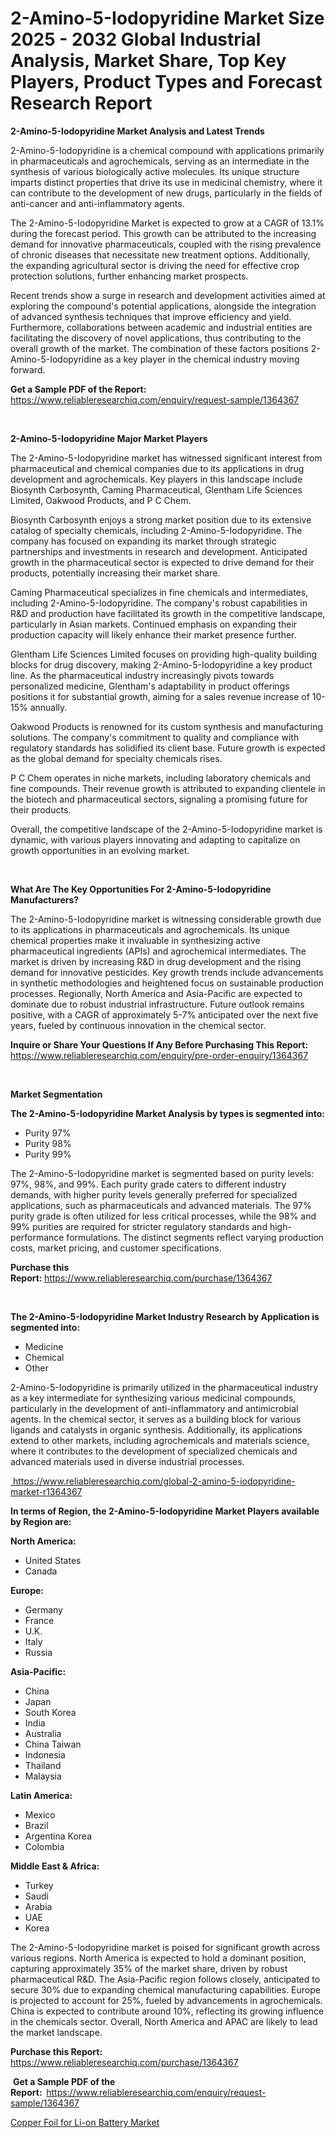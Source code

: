 <p><h1>2-Amino-5-Iodopyridine Market Size 2025 - 2032 Global Industrial Analysis, Market Share, Top Key Players, Product Types and Forecast Research Report</h1></p><p><strong>2-Amino-5-Iodopyridine Market Analysis and Latest Trends</strong></p>
<p><p>2-Amino-5-Iodopyridine is a chemical compound with applications primarily in pharmaceuticals and agrochemicals, serving as an intermediate in the synthesis of various biologically active molecules. Its unique structure imparts distinct properties that drive its use in medicinal chemistry, where it can contribute to the development of new drugs, particularly in the fields of anti-cancer and anti-inflammatory agents.</p><p>The 2-Amino-5-Iodopyridine Market is expected to grow at a CAGR of 13.1% during the forecast period. This growth can be attributed to the increasing demand for innovative pharmaceuticals, coupled with the rising prevalence of chronic diseases that necessitate new treatment options. Additionally, the expanding agricultural sector is driving the need for effective crop protection solutions, further enhancing market prospects.</p><p>Recent trends show a surge in research and development activities aimed at exploring the compound's potential applications, alongside the integration of advanced synthesis techniques that improve efficiency and yield. Furthermore, collaborations between academic and industrial entities are facilitating the discovery of novel applications, thus contributing to the overall growth of the market. The combination of these factors positions 2-Amino-5-Iodopyridine as a key player in the chemical industry moving forward.</p></p>
<p><strong>Get a Sample PDF of the Report:&nbsp;</strong> <a href="https://www.reliableresearchiq.com/enquiry/request-sample/1364367?utm_campaign=2251&utm_medium=2&utm_source=Github&utm_content=ia&utm_term=03022025&utm_id=2-amino-5-iodopyridine">https://www.reliableresearchiq.com/enquiry/request-sample/1364367</a></p>
<p>&nbsp;</p>
<p><strong>2-Amino-5-Iodopyridine Major Market Players</strong></p>
<p><p>The 2-Amino-5-Iodopyridine market has witnessed significant interest from pharmaceutical and chemical companies due to its applications in drug development and agrochemicals. Key players in this landscape include Biosynth Carbosynth, Caming Pharmaceutical, Glentham Life Sciences Limited, Oakwood Products, and P C Chem.</p><p>Biosynth Carbosynth enjoys a strong market position due to its extensive catalog of specialty chemicals, including 2-Amino-5-Iodopyridine. The company has focused on expanding its market through strategic partnerships and investments in research and development. Anticipated growth in the pharmaceutical sector is expected to drive demand for their products, potentially increasing their market share.</p><p>Caming Pharmaceutical specializes in fine chemicals and intermediates, including 2-Amino-5-Iodopyridine. The company's robust capabilities in R&D and production have facilitated its growth in the competitive landscape, particularly in Asian markets. Continued emphasis on expanding their production capacity will likely enhance their market presence further.</p><p>Glentham Life Sciences Limited focuses on providing high-quality building blocks for drug discovery, making 2-Amino-5-Iodopyridine a key product line. As the pharmaceutical industry increasingly pivots towards personalized medicine, Glentham's adaptability in product offerings positions it for substantial growth, aiming for a sales revenue increase of 10-15% annually.</p><p>Oakwood Products is renowned for its custom synthesis and manufacturing solutions. The company's commitment to quality and compliance with regulatory standards has solidified its client base. Future growth is expected as the global demand for specialty chemicals rises.</p><p>P C Chem operates in niche markets, including laboratory chemicals and fine compounds. Their revenue growth is attributed to expanding clientele in the biotech and pharmaceutical sectors, signaling a promising future for their products.</p><p>Overall, the competitive landscape of the 2-Amino-5-Iodopyridine market is dynamic, with various players innovating and adapting to capitalize on growth opportunities in an evolving market.</p></p>
<p>&nbsp;</p>
<p><strong>What Are The Key Opportunities For 2-Amino-5-Iodopyridine Manufacturers?</strong></p>
<p><p>The 2-Amino-5-Iodopyridine market is witnessing considerable growth due to its applications in pharmaceuticals and agrochemicals. Its unique chemical properties make it invaluable in synthesizing active pharmaceutical ingredients (APIs) and agrochemical intermediates. The market is driven by increasing R&D in drug development and the rising demand for innovative pesticides. Key growth trends include advancements in synthetic methodologies and heightened focus on sustainable production processes. Regionally, North America and Asia-Pacific are expected to dominate due to robust industrial infrastructure. Future outlook remains positive, with a CAGR of approximately 5-7% anticipated over the next five years, fueled by continuous innovation in the chemical sector.</p></p>
<p><strong>Inquire or Share Your Questions If Any Before Purchasing This Report:</strong> <a href="https://www.reliableresearchiq.com/enquiry/pre-order-enquiry/1364367?utm_campaign=2251&utm_medium=2&utm_source=Github&utm_content=ia&utm_term=03022025&utm_id=2-amino-5-iodopyridine">https://www.reliableresearchiq.com/enquiry/pre-order-enquiry/1364367</a></p>
<p>&nbsp;</p>
<p><strong>Market Segmentation</strong></p>
<p><strong>The 2-Amino-5-Iodopyridine Market Analysis by types is segmented into:</strong></p>
<p><ul><li>Purity 97%</li><li>Purity 98%</li><li>Purity 99%</li></ul></p>
<p><p>The 2-Amino-5-Iodopyridine market is segmented based on purity levels: 97%, 98%, and 99%. Each purity grade caters to different industry demands, with higher purity levels generally preferred for specialized applications, such as pharmaceuticals and advanced materials. The 97% purity grade is often utilized for less critical processes, while the 98% and 99% purities are required for stricter regulatory standards and high-performance formulations. The distinct segments reflect varying production costs, market pricing, and customer specifications.</p></p>
<p><strong>Purchase this Report:&nbsp;</strong><a href="https://www.reliableresearchiq.com/purchase/1364367?utm_campaign=2251&utm_medium=2&utm_source=Github&utm_content=ia&utm_term=03022025&utm_id=2-amino-5-iodopyridine">https://www.reliableresearchiq.com/purchase/1364367</a></p>
<p>&nbsp;</p>
<p><strong>The 2-Amino-5-Iodopyridine Market Industry Research by Application is segmented into:</strong></p>
<p><ul><li>Medicine</li><li>Chemical</li><li>Other</li></ul></p>
<p><p>2-Amino-5-Iodopyridine is primarily utilized in the pharmaceutical industry as a key intermediate for synthesizing various medicinal compounds, particularly in the development of anti-inflammatory and antimicrobial agents. In the chemical sector, it serves as a building block for various ligands and catalysts in organic synthesis. Additionally, its applications extend to other markets, including agrochemicals and materials science, where it contributes to the development of specialized chemicals and advanced materials used in diverse industrial processes.</p></p>
<p><a href="https://www.reliableresearchiq.com/global-2-amino-5-iodopyridine-market-r1364367?utm_campaign=2251&utm_medium=2&utm_source=Github&utm_content=ia&utm_term=03022025&utm_id=2-amino-5-iodopyridine">&nbsp;https://www.reliableresearchiq.com/global-2-amino-5-iodopyridine-market-r1364367</a></p>
<p><strong>In terms of Region, the 2-Amino-5-Iodopyridine Market Players available by Region are:</strong></p>
<p>
    <p> <strong> North America: </strong>
        <ul>
            <li>United States</li>
            <li>Canada</li>
        </ul>
        </p> 
    <p> <strong> Europe: </strong>
        <ul>
            <li>Germany</li>
            <li>France</li>
            <li>U.K.</li>
            <li>Italy</li>
            <li>Russia</li>
        </ul>
        </p> 
    <p> <strong> Asia-Pacific: </strong>
        <ul>
            <li>China</li>
            <li>Japan</li>
            <li>South Korea</li>
            <li>India</li>
            <li>Australia</li>
            <li>China Taiwan</li>
            <li>Indonesia</li>
            <li>Thailand</li>
            <li>Malaysia</li>
        </ul>
        </p> 
    <p> <strong> Latin America: </strong>
        <ul>
            <li>Mexico</li>
            <li>Brazil</li>
            <li>Argentina Korea</li>
            <li>Colombia</li>
        </ul>
        </p> 
    <p> <strong> Middle East & Africa: </strong>
        <ul>
            <li>Turkey</li>
            <li>Saudi</li>
            <li>Arabia</li>
            <li>UAE</li>
            <li>Korea</li>
        </ul>
    </p>
    </p>
<p><p>The 2-Amino-5-Iodopyridine market is poised for significant growth across various regions. North America is expected to hold a dominant position, capturing approximately 35% of the market share, driven by robust pharmaceutical R&D. The Asia-Pacific region follows closely, anticipated to secure 30% due to expanding chemical manufacturing capabilities. Europe is projected to account for 25%, fueled by advancements in agrochemicals. China is expected to contribute around 10%, reflecting its growing influence in the chemicals sector. Overall, North America and APAC are likely to lead the market landscape.</p></p>
<p><strong>Purchase this Report: </strong><a href="https://www.reliableresearchiq.com/purchase/1364367?utm_campaign=2251&utm_medium=2&utm_source=Github&utm_content=ia&utm_term=03022025&utm_id=2-amino-5-iodopyridine">https://www.reliableresearchiq.com/purchase/1364367</a></p>
<p>&nbsp;<strong>Get a Sample PDF of the Report:&nbsp;&nbsp;</strong><a href="https://www.reliableresearchiq.com/enquiry/request-sample/1364367?utm_campaign=2251&utm_medium=2&utm_source=Github&utm_content=ia&utm_term=03022025&utm_id=2-amino-5-iodopyridine">https://www.reliableresearchiq.com/enquiry/request-sample/1364367</a></p>
<p><strong></strong></p>
<p><p><a href="https://github.com/AngelaWalsh696/Market-Research-Report-List-1/blob/main/copper-foil-for-li-on-battery-market.md?utm_campaign=2251&utm_medium=2&utm_source=Github&utm_content=ia&utm_term=03022025&utm_id=2-amino-5-iodopyridine">Copper Foil for Li-on Battery Market</a></p></p>